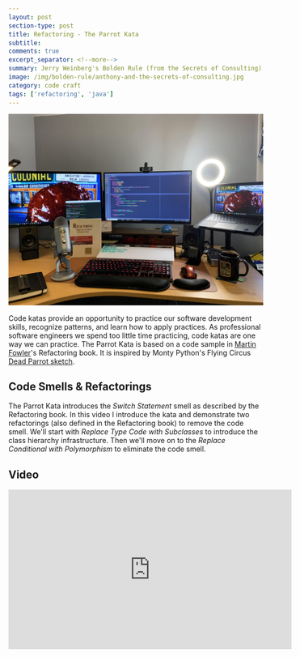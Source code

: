 ```yaml
---
layout: post
section-type: post
title: Refactoring - The Parrot Kata
subtitle: 
comments: true
excerpt_separator: <!--more-->
summary: Jerry Weinberg's Bolden Rule (from the Secrets of Consulting) is an axiom well-known to software developers and marketers, "If you can't fix it, feature it!" Can we apply the Bolden Rule to help software organizations and their teams improve?
image: /img/bolden-rule/anthony-and-the-secrets-of-consulting.jpg
category: code craft
tags: ['refactoring', 'java']
---
```


<img src="/img/parrot-kata/header-image.jpg" alt="The Parrot Kata" class="img-responsive" />

Code katas provide an opportunity to practice our software development skills, recognize patterns, and learn how to apply practices. As professional software engineers we spend too little time practicing, code katas are one way we can practice. The Parrot Kata is based on a code sample in [Martin Fowler](https://martinfowler.com/)'s Refactoring book. It is inspired by Monty Python's Flying Circus [Dead Parrot sketch](https://en.wikipedia.org/wiki/Dead_Parrot_sketch).
<!--more-->

## Code Smells & Refactorings

The Parrot Kata introduces the _Switch Statement_ smell as described by the Refactoring book. In this video I introduce the kata and demonstrate two refactorings (also defined in the Refactoring book) to remove the code smell. We'll start with _Replace Type Code with Subclasses_ to introduce the class hierarchy infrastructure. Then we'll move on to the _Replace Conditional with Polymorphism_ to eliminate the code smell. 

## Video 

<iframe width="560" height="315" src="https://www.youtube.com/embed/dzO0eM1pVds" title="YouTube video player" frameborder="0" allow="accelerometer; autoplay; clipboard-write; encrypted-media; gyroscope; picture-in-picture" allowfullscreen></iframe>



